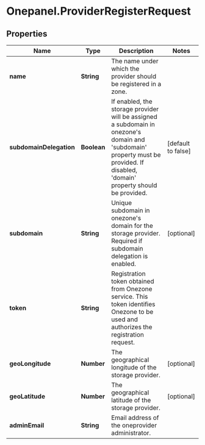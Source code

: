 # Onepanel.ProviderRegisterRequest

## Properties
Name | Type | Description | Notes
------------ | ------------- | ------------- | -------------
**name** | **String** | The name under which the provider should be registered in a zone.  | 
**subdomainDelegation** | **Boolean** | If enabled, the storage provider will be assigned a subdomain in onezone&#39;s domain and &#39;subdomain&#39; property must be provided. If disabled, &#39;domain&#39; property should be provided.  | [default to false]
**subdomain** | **String** | Unique subdomain in onezone&#39;s domain for the storage provider. Required if subdomain delegation is enabled.  | [optional] 
**token** | **String** | Registration token obtained from Onezone service. This token identifies Onezone to be used and authorizes the registration request.  | 
**geoLongitude** | **Number** | The geographical longitude of the storage provider.  | [optional] 
**geoLatitude** | **Number** | The geographical latitude of the storage provider.  | [optional] 
**adminEmail** | **String** | Email address of the oneprovider administrator. | 


